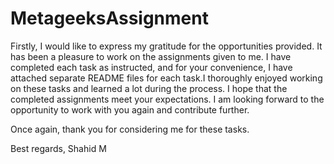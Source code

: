 # MetageeksAssignment

Firstly, I would like to express my gratitude for the opportunities provided. It has been a pleasure to work on the assignments given to me. I have completed each task as instructed, and for your convenience, I have attached separate README files for each task.I thoroughly enjoyed working on these tasks and learned a lot during the process. I hope that the completed assignments meet your expectations. I am looking forward to the opportunity to work with you again and contribute further.

Once again, thank you for considering me for these tasks.

Best regards,
Shahid M
